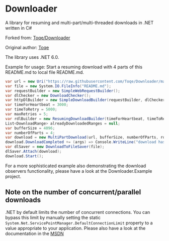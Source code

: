Downloader
==========

A library for resuming and multi-part/multi-threaded downloads in .NET written in C#

Forked from: [Toqe/Downloader](https://github.com/Toqe/Downloader)

Original author: [Toqe](https://github.com/Toqe)

The library uses .NET 6.0.

Example for usage:
Start a resuming download with 4 parts of this README.md to local file README.md.

```C#
var url = new Uri("https://raw.githubusercontent.com/Toqe/Downloader/master/README.md");
var file = new System.IO.FileInfo("README.md");
var requestBuilder = new SimpleWebRequestBuilder();
var dlChecker = new DownloadChecker();
var httpDlBuilder = new SimpleDownloadBuilder(requestBuilder, dlChecker);
var timeForHeartbeat = 3000;
var timeToRetry = 5000;
var maxRetries = 5;
var rdlBuilder = new ResumingDownloadBuilder(timeForHeartbeat, timeToRetry, maxRetries, httpDlBuilder);
List<DownloadRange> alreadyDownloadedRanges = null;
var bufferSize = 4096;
var numberOfParts = 4;
var download = new MultiPartDownload(url, bufferSize, numberOfParts, rdlBuilder, requestBuilder, dlChecker, alreadyDownloadedRanges);
download.DownloadCompleted += (args) => Console.WriteLine("download has finished!");
var dlSaver = new DownloadToFileSaver(file);
dlSaver.Attach(download);
download.Start();
```

For a more sophisticated example also demonstrating the download observers functionality, please have a look at the Downloader.Example project.

## Note on the number of concurrent/parallel downloads ##
.NET by default limits the number of concurrent connections. You can bypass this limit by manually setting the static `System.Net.ServicePointManager.DefaultConnectionLimit` property to a value appropriate to your application. Please also have a look at the documentation in the [MSDN](https://msdn.microsoft.com/en-us/library/system.net.servicepointmanager.defaultconnectionlimit.aspx)
